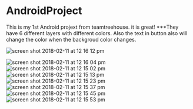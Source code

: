 # AndroidProject
This is my 1st Android projext from teamtreehouse. it is great!
***They have 6 different layers with different colors.
Also the text in button also will change the color when the backgroud color changes.

![screen shot 2018-02-11 at 12 16 12 pm](https://user-images.githubusercontent.com/19642027/36076113-1e01b598-0f26-11e8-8ee9-d3b308dbf55d.png)


![screen shot 2018-02-11 at 12 16 04 pm](https://user-images.githubusercontent.com/19642027/36076132-571f0394-0f26-11e8-90d3-facaeb0b5702.png)
![screen shot 2018-02-11 at 12 15 02 pm](https://user-images.githubusercontent.com/19642027/36076133-59cf862c-0f26-11e8-912f-4038c54bc884.png)
![screen shot 2018-02-11 at 12 15 13 pm](https://user-images.githubusercontent.com/19642027/36076134-59d77710-0f26-11e8-8b4e-4ca13f94bf17.png)
![screen shot 2018-02-11 at 12 15 23 pm](https://user-images.githubusercontent.com/19642027/36076135-59e4fe3a-0f26-11e8-81d3-c5d39861a897.png)
![screen shot 2018-02-11 at 12 15 37 pm](https://user-images.githubusercontent.com/19642027/36076136-59edd988-0f26-11e8-8884-531cad50f9dd.png)
![screen shot 2018-02-11 at 12 15 45 pm](https://user-images.githubusercontent.com/19642027/36076137-59fdc848-0f26-11e8-9c83-da7939dfcc54.png)
![screen shot 2018-02-11 at 12 15 53 pm](https://user-images.githubusercontent.com/19642027/36076138-5a05d3d0-0f26-11e8-8e8c-eb2dfd3e3ba5.png)
